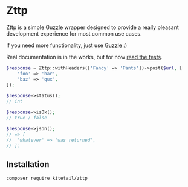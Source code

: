 # Zttp

Zttp is a simple Guzzle wrapper designed to provide a really pleasant development experience for most common use cases.

If you need more functionality, just use [Guzzle](https://github.com/guzzle/guzzle) :)

Real documentation is in the works, but for now [read the tests](https://github.com/kitetail/zttp/blob/master/tests/ZttpTest.php).

```php
$response = Zttp::withHeaders(['Fancy' => 'Pants'])->post($url, [
    'foo' => 'bar',
    'baz' => 'qux',
]);

$response->status();
// int

$response->isOk();
// true / false

$response->json();
// => [
//  'whatever' => 'was returned',
// ];
```

## Installation

`composer require kitetail/zttp`
